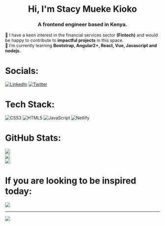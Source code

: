 <h1 align="center">Hi, I'm Stacy Mueke Kioko</h1>
<h3 align="center">A frontend engineer based in Kenya.</h3>
<p>👯 I have a keen interest in the financial services sector <strong>(Fintech)</strong> and would be happy to contribute to <strong>impactful projects</strong> in this space.<br>🌱 I’m currently learning <strong>Bootstrap, Angular2+, React, Vue, Javascript and nodejs.</strong></p>


# Socials:
[![LinkedIn](https://img.shields.io/badge/LinkedIn-%230077B5.svg?logo=linkedin&logoColor=white)](https://linkedin.com/in/StacyKioko) [![Twitter](https://img.shields.io/badge/Twitter-%231DA1F2.svg?logo=Twitter&logoColor=white)](https://twitter.com/Kiokoedu) 

# Tech Stack:
![CSS3](https://img.shields.io/badge/css3-%231572B6.svg?style=plastic&logo=css3&logoColor=white) ![HTML5](https://img.shields.io/badge/html5-%23E34F26.svg?style=plastic&logo=html5&logoColor=white) ![JavaScript](https://img.shields.io/badge/javascript-%23323330.svg?style=plastic&logo=javascript&logoColor=%23F7DF1E) ![Netlify](https://img.shields.io/badge/netlify-%23000000.svg?style=plastic&logo=netlify&logoColor=#00C7B7)

# GitHub Stats:
![](https://github-readme-stats.vercel.app/api?username=StacyKioko&theme=gotham&hide_border=false&include_all_commits=false&count_private=false)<br/>
![](https://github-readme-streak-stats.herokuapp.com/?user=StacyKioko&theme=gotham&hide_border=false)<br/>
![](https://github-readme-stats.vercel.app/api/top-langs/?username=StacyKioko&theme=gotham&hide_border=false&include_all_commits=false&count_private=false&layout=compact)

# If you are looking to be inspired today:
![](https://quotes-github-readme.vercel.app/api?type=horizontal&theme=tokyonight)

---
[![](https://visitcount.itsvg.in/api?id=StacyKioko&icon=5&color=0)](https://visitcount.itsvg.in)
